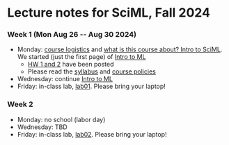 # Lecture notes for SciML, Fall 2024

### Week 1 (Mon Aug 26 -- Aug 30 2024)
- Monday: [course logistics](<01 Course intro.pdf>) and [what is this course about? Intro to SciML](<02 Intro to SciML forward problems.pdf>).  We started (just the first page) of [Intro to ML](<03 Intro to ML.pdf>)
  - [HW 1 and 2](../Homeworks/) have been posted
  - Please read the [syllabus](../syllabus.md) and [course policies](../policies.md)
- Wednesday: continue [Intro to ML](<03 Intro to ML.pdf>)
- Friday: in-class lab, [lab01](../Labs/lab01.md). Please bring your laptop!

### Week 2
- Monday: no school (labor day)
- Wednesday: TBD
- Friday: in-class lab, [lab02](../Labs/lab02.md). Please bring your laptop!
